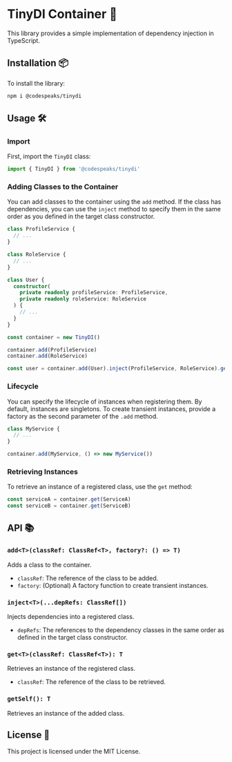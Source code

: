 # TinyDI Container 🚀

This library provides a simple implementation of dependency injection in TypeScript.

## Installation 📦

To install the library:

```sh
npm i @codespeaks/tinydi
```

## Usage 🛠️

### Import

First, import the `TinyDI` class:

```typescript
import { TinyDI } from '@codespeaks/tinydi'
```

### Adding Classes to the Container

You can add classes to the container using the `add` method. If the class has dependencies, you can use the `inject` method to specify them in the same order as you defined in the target class constructor.

```typescript
class ProfileService {
  // ...
}

class RoleService {
  // ...
}

class User {
  constructor(
    private readonly profileService: ProfileService,
    private readonly roleService: RoleService
  ) {
    // ...
  }
}

const container = new TinyDI()

container.add(ProfileService)
container.add(RoleService)

const user = container.add(User).inject(ProfileService, RoleService).getSelf()
```

### Lifecycle

You can specify the lifecycle of instances when registering them. By default, instances are singletons. To create transient instances, provide a factory as the second parameter of the `.add` method.

```typescript
class MyService {
  // ...
}

container.add(MyService, () => new MyService())
```

### Retrieving Instances

To retrieve an instance of a registered class, use the `get` method:

```typescript
const serviceA = container.get(ServiceA)
const serviceB = container.get(ServiceB)
```

## API 📚

### `add<T>(classRef: ClassRef<T>, factory?: () => T)`

Adds a class to the container.

- `classRef`: The reference of the class to be added.
- `factory`: (Optional) A factory function to create transient instances.

### `inject<T>(...depRefs: ClassRef[])`

Injects dependencies into a registered class.

- `depRefs`: The references to the dependency classes in the same order as defined in the target class constructor.

### `get<T>(classRef: ClassRef<T>): T`

Retrieves an instance of the registered class.

- `classRef`: The reference of the class to be retrieved.

### `getSelf(): T`

Retrieves an instance of the added class.

## License 📄

This project is licensed under the MIT License.
